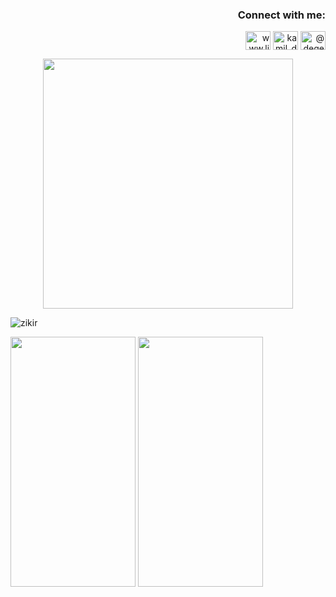 
<h3 align="right">Connect with me:</h3>
<p align="right">
<a href="https://linkedin.com/in/kamil-degerliyurt" target="blank"><img align="center" src="https://raw.githubusercontent.com/rahuldkjain/github-profile-readme-generator/master/src/images/icons/Social/linked-in-alt.svg" alt="www.linkedin.com/in/kamil-degerliyurt" height="30" width="40" /></a>
<a href="https://instagram.com/kamil_degerliyurt" target="blank"><img align="center" src="https://raw.githubusercontent.com/rahuldkjain/github-profile-readme-generator/master/src/images/icons/Social/instagram.svg" alt="kamil_degerliyurt" height="30" width="40" /></a>
<a href="https://medium.com/@degerliyurtkamil" target="blank"><img align="center" src="https://raw.githubusercontent.com/rahuldkjain/github-profile-readme-generator/master/src/images/icons/Social/medium.svg" alt="@degerliyurtkamil" height="30" width="40" /></a>
</p>



<p align="center">
  <img width="400" height="400" src="https://github.com/kamildegerliyurt/Zikirmatik/assets/139812195/c2567974-e5c6-42a9-90fc-a5902993268d">
</p>




![zikir](https://github.com/kamildegerliyurt/Zikirmatik/assets/139812195/c2567974-e5c6-42a9-90fc-a5902993268d)



<img src="https://github.com/kamildegerliyurt/Zikirmatik/assets/139812195/c2567974-e5c6-42a9-90fc-a5902993268d" width="200" height="400" />

<img src="https://github.com/kamildegerliyurt/FoodAppProject/assets/139812195/6c7e9ede-aed8-4046-a1ef-dab215e28642" width="200" height="400" />


